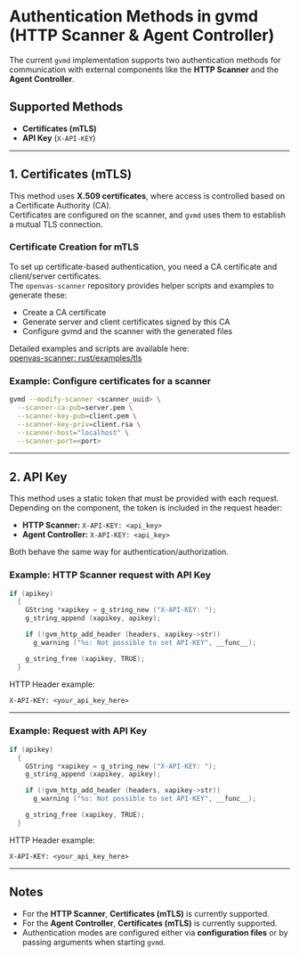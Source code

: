 # Authentication Methods in gvmd (HTTP Scanner & Agent Controller)

The current `gvmd` implementation supports two authentication methods for communication with external components like the **HTTP Scanner** and the **Agent Controller**.

## Supported Methods

- **Certificates (mTLS)**
- **API Key** (`X-API-KEY`)

---

## 1. Certificates (mTLS)

This method uses **X.509 certificates**, where access is controlled based on a Certificate Authority (CA).  
Certificates are configured on the scanner, and `gvmd` uses them to establish a mutual TLS connection.

### Certificate Creation for mTLS

To set up certificate-based authentication, you need a CA certificate and client/server certificates.  
The `openvas-scanner` repository provides helper scripts and examples to generate these:

- Create a CA certificate
- Generate server and client certificates signed by this CA
- Configure gvmd and the scanner with the generated files

Detailed examples and scripts are available here:  
[openvas-scanner: rust/examples/tls](https://github.com/greenbone/openvas-scanner/tree/main/rust/examples/tls)

### Example: Configure certificates for a scanner

```bash
gvmd --modify-scanner <scanner_uuid> \
  --scanner-ca-pub=server.pem \
  --scanner-key-pub=client.pem \
  --scanner-key-priv=client.rsa \
  --scanner-host="localhost" \
  --scanner-port=<port>
```

---

## 2. API Key

This method uses a static token that must be provided with each request.
Depending on the component, the token is included in the request header:

* **HTTP Scanner:** `X-API-KEY: <api_key>`
* **Agent Controller:** `X-API-KEY: <api_key>`

Both behave the same way for authentication/authorization.

### Example: HTTP Scanner request with API Key

```c
if (apikey)
  {
    GString *xapikey = g_string_new ("X-API-KEY: ");
    g_string_append (xapikey, apikey);

    if (!gvm_http_add_header (headers, xapikey->str))
      g_warning ("%s: Not possible to set API-KEY", __func__);

    g_string_free (xapikey, TRUE);
  }
```

HTTP Header example:

```http
X-API-KEY: <your_api_key_here>
```

---

### Example: Request with API Key

```c
if (apikey)
  {
    GString *xapikey = g_string_new ("X-API-KEY: ");
    g_string_append (xapikey, apikey);

    if (!gvm_http_add_header (headers, xapikey->str))
      g_warning ("%s: Not possible to set API-KEY", __func__);

    g_string_free (xapikey, TRUE);
  }
```

HTTP Header example:

```http
X-API-KEY: <your_api_key_here>
```

---

## Notes

* For the **HTTP Scanner**, **Certificates (mTLS)** is currently supported.
* For the **Agent Controller**, **Certificates (mTLS)** is currently supported.
* Authentication modes are configured either via **configuration files** or by passing arguments when starting `gvmd`.